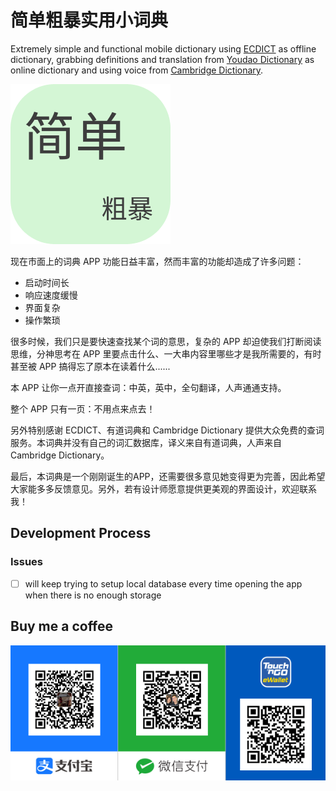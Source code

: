 # 简单粗暴实用小词典

Extremely simple and functional mobile dictionary using [ECDICT](https://github.com/skywind3000/ECDICT) as offline dictionary, grabbing definitions and translation from [Youdao Dictionary](https://www.youdao.com/) as online dictionary and using voice from [Cambridge Dictionary](https://dictionary.cambridge.org/).

![jc-dictionary](https://github.com/chengqing97/jc-dictionary/blob/main/assets/logo.png?raw=true)

现在市面上的词典 APP 功能日益丰富，然而丰富的功能却造成了许多问题：

- 启动时间长
- 响应速度缓慢
- 界面复杂
- 操作繁琐

很多时候，我们只是要快速查找某个词的意思，复杂的 APP 却迫使我们打断阅读思维，分神思考在 APP 里要点击什么、一大串内容里哪些才是我所需要的，有时甚至被 APP 搞得忘了原本在读着什么......

本 APP 让你一点开直接查词：中英，英中，全句翻译，人声通通支持。

整个 APP 只有一页：不用点来点去！

另外特别感谢 ECDICT、有道词典和 Cambridge Dictionary 提供大众免费的查词服务。本词典并没有自己的词汇数据库，译义来自有道词典，人声来自 Cambridge Dictionary。

最后，本词典是一个刚刚诞生的APP，还需要很多意见她变得更为完善，因此希望大家能多多反馈意见。另外，若有设计师愿意提供更美观的界面设计，欢迎联系我！

## Development Process

### Issues

- [ ] will keep trying to setup local database every time opening the app when there is no enough storage

## Buy me a coffee

![Buy me a coffee](https://github.com/chengqing97/jc-dictionary/blob/main/assets/e-wallet/qrcodes.png?raw=true)
